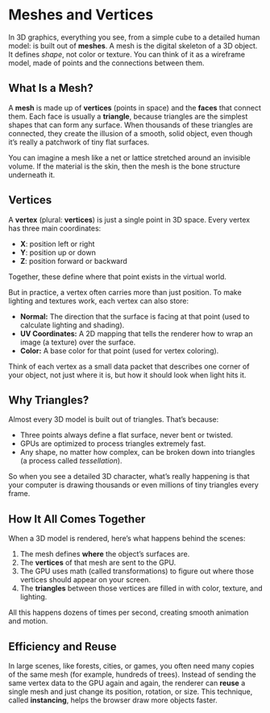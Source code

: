 # Meshes and Vertices

In 3D graphics, everything you see, from a simple cube to a detailed human model: is built out of **meshes**.
A mesh is the digital skeleton of a 3D object. It defines *shape*, not color or texture. You can think of it as a wireframe model, made of points and the connections between them.

## What Is a Mesh?

A **mesh** is made up of **vertices** (points in space) and the **faces** that connect them.
Each face is usually a **triangle**, because triangles are the simplest shapes that can form any surface. When thousands of these triangles are connected, they create the illusion of a smooth, solid object, even though it’s really a patchwork of tiny flat surfaces.

You can imagine a mesh like a net or lattice stretched around an invisible volume.
If the material is the skin, then the mesh is the bone structure underneath it.

## Vertices

A **vertex** (plural: **vertices**) is just a single point in 3D space.
Every vertex has three main coordinates:

* **X**: position left or right
* **Y**: position up or down
* **Z**: position forward or backward

Together, these define where that point exists in the virtual world.

But in practice, a vertex often carries more than just position. To make lighting and textures work, each vertex can also store:

* **Normal:** The direction that the surface is facing at that point (used to calculate lighting and shading).
* **UV Coordinates:** A 2D mapping that tells the renderer how to wrap an image (a texture) over the surface.
* **Color:** A base color for that point (used for vertex coloring).

Think of each vertex as a small data packet that describes one corner of your object, not just where it is, but how it should look when light hits it.

## Why Triangles?

Almost every 3D model is built out of triangles. That’s because:

* Three points always define a flat surface, never bent or twisted.
* GPUs are optimized to process triangles extremely fast.
* Any shape, no matter how complex, can be broken down into triangles (a process called *tessellation*).

So when you see a detailed 3D character, what’s really happening is that your computer is drawing thousands or even millions of tiny triangles every frame.

## How It All Comes Together

When a 3D model is rendered, here’s what happens behind the scenes:

1. The mesh defines **where** the object’s surfaces are.
2. The **vertices** of that mesh are sent to the GPU.
3. The GPU uses math (called transformations) to figure out where those vertices should appear on your screen.
4. The **triangles** between those vertices are filled in with color, texture, and lighting.

All this happens dozens of times per second, creating smooth animation and motion.

## Efficiency and Reuse

In large scenes, like forests, cities, or games, you often need many copies of the same mesh (for example, hundreds of trees).
Instead of sending the same vertex data to the GPU again and again, the renderer can **reuse** a single mesh and just change its position, rotation, or size.
This technique, called **instancing**, helps the browser draw more objects faster.
